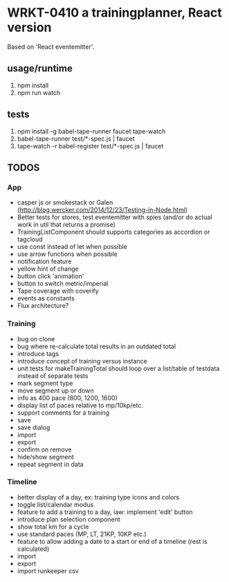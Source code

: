 
# WRKT-0410 a trainingplanner, React version

Based on 'React eventemitter'.

## usage/runtime
 1. npm install
 2. npm run watch

## tests
 1. npm install -g babel-tape-runner faucet tape-watch
 2. babel-tape-runner test/*-spec.js | faucet
 3. tape-watch -r babel-register test/*-spec.js | faucet

## TODOS

### App
- casper js or smokestack or Galen (http://blog.wercker.com/2014/12/23/Testing-in-Node.html)
- Better tests for stores, test eventemitter with spies (and/or do actual work in util that returns a promise)
- TrainingListComponent should supports categories as accordion or tagcloud
- use const instead of let when possible
- use arrow functions when possible
- notification feature
- yellow hint of change
- button click 'animation'
- button to switch metric/imperial
- Tape coverage with coverify
- events as constants
- Flux architecture?

### Training
- bug on clone
- bug where re-calculate total results in an outdated total
- introduce tags
- introduce concept of training versus instance
- unit tests for makeTrainingTotal should loop over a list/table of testdata instead of separate tests
- mark segment type
- move segment up or down
- info as 400 pace (800, 1200, 1600)
- display list of paces relative to mp/10kp/etc.
- support comments for a training
- save
- save dialog
- import
- export
- confirm on remove
- hide/show segment
- repeat segment in data

### Timeline
- better display of a day, ex: training type icons and colors
- toggle list/calendar modus
- feature to add a training to a day, iaw: implement 'edit' button
- introduce plan selection component
- show total km for a cycle
- use standard paces (MP, LT, 21KP, 10KP etc.)
- feature to allow adding a date to a start or end of a timeline (rest is calculated)
- import
- export
- import runkeeper csv
